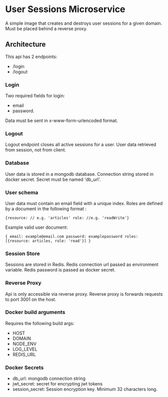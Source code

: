 # User Sessions Microservice

A simple image that creates and destroys user sessions for a given domain.
Must be placed behind a reverse proxy.

## Architecture

This api has 2 endpoints:

- /login
- /logout

### Login

Two required fields for login:

- email
- password.

Data must be sent in x-www-form-urlencoded format.

### Logout

Logout endpoint closes all active sessions for a user. User data retrieved
from session, not from client.

### Database

User data is stored in a mongodb database. Connection string stored in docker secret.
Secret must be named 'db_url'.

### User schema

User data must contain an email field with a unique index. Roles are defined by
a document in the following format :

`{resource: // e.g. 'articles' role: //e.g. 'readWrite'}`

Example valid user document:

`{ email: example@email.com password: examplepassword roles: [{resource: articles, role: 'read'}] }`

### Session Store

Sessions are stored in Redis. Redis connection url passed as environment variable.
Redis password is passed as docker secret.

### Reverse Proxy

Api is only accessible via reverse proxy. Reverse proxy is forwards requests to port 3001 on the host.

### Docker build arguments

Requires the following build args:

- HOST
- DOMAIN
- NODE_ENV
- LOG_LEVEL
- REDIS_URL

### Docker Secrets

- db_url: mongodb connection string
- jwt_secret: secret for encrypting jwt tokens
- session_secret: Session encryption key. Minimum 32 characters long.
